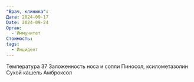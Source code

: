 ```yaml
---
"Врач, клиника": 
Дата: 2024-09-17
Date: 2024-09-24
Орган:
  - Иммунитет
Стоимость: 
tags:
  - Инцидент
---
```

Температура 37
Заложенность носа и сопли
Пиносол, ксилометазолин
Сухой кашель
Амброксол